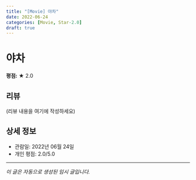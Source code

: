 ```yaml
---
title: "[Movie] 야차"
date: 2022-06-24
categories: [Movie, Star-2.0]
draft: true
---
```


# 야차

**평점:** ★ 2.0

## 리뷰

(리뷰 내용을 여기에 작성하세요)

## 상세 정보

- 관람일: 2022년 06월 24일
- 개인 평점: 2.0/5.0

---

*이 글은 자동으로 생성된 임시 글입니다.*
